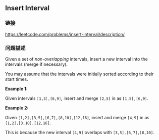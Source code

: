 ## Insert Interval  
### 链接  
https://leetcode.com/problems/insert-interval/description/  
### 问题描述
Given a set of *non-overlapping* intervals, insert a new interval into the intervals (merge if necessary).

You may assume that the intervals were initially sorted according to their start times.


**Example 1:**<br />
Given intervals `[1,3],[6,9]`, insert and merge `[2,5]` in as `[1,5],[6,9]`.



**Example 2:**<br />
Given `[1,2],[3,5],[6,7],[8,10],[12,16]`, insert and merge `[4,9]` in as `[1,2],[3,10],[12,16]`.



This is because the new interval `[4,9]` overlaps with `[3,5],[6,7],[8,10]`.

